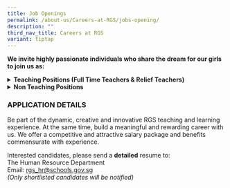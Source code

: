 ```yaml
---
title: Job Openings
permalink: /about-us/Careers-at-RGS/jobs-opening/
description: ""
third_nav_title: Careers at RGS
variant: tiptap
---
```

<p><strong>We invite highly passionate individuals who share the dream for our girls to join us as:</strong>
<br>
</p>
<div data-type="detailGroup" class="isomer-accordion-group isomer-accordion isomer-accordion-white">
<details class="isomer-details">
<summary><strong>Teaching Positions (Full Time Teachers &amp; Relief Teachers)</strong>
</summary>
<div data-type="detailsContent" class="isomer-details-content">
<p></p>
<p>Be part of a team that learns and grows together, designs forward-looking
curriculum, and boldly explores approaches for nurturing high-ability learners.
<br>
</p>
<p>Join us, for a unique opportunity to hone the craft of teaching and to
be part of a school environment that values and promotes professional learning.
Our students are creative, self-disciplined and motivated, and we invite
you to join us in nurturing them <strong>thinkers</strong>, <strong>leaders</strong> and <strong>pioneers</strong> of
the future.
<br>
</p>
<h3><strong>Full-Time Teachers</strong></h3>
<table style="minWidth: 50px">
<colgroup>
<col>
<col>
</colgroup>
<tbody>
<tr>
<th rowspan="1" colspan="1">
<p>S/N</p>
</th>
<th rowspan="1" colspan="1">
<p>Subject Main</p>
</th>
</tr>
<tr>
<td rowspan="1" colspan="1">
<p>1</p>
</td>
<td rowspan="1" colspan="1">
<p>English Language &amp; Literature</p>
</td>
</tr>
<tr>
<td rowspan="1" colspan="1">
<p>2</p>
</td>
<td rowspan="1" colspan="1">
<p>Physics</p>
</td>
</tr>
</tbody>
</table>
<p>
<br><strong>We are looking for candidates with the following attributes:</strong>
</p>
<ul>
<li>
<p>Believes first of all in nurturing the child as a whole person, and who
have a strong belief in every student’s ability and motivation to learn.</p>
</li>
<li>
<p>Possesses at least a Bachelor's Degree from a recognized university with
relevant teaching subject(s)</p>
</li>
<li>
<p>Possesses deep knowledge of their subject discipline and an openness to
explore connections across disciplines.&nbsp; Our curriculum is developed
in a constructive context that encourages students to make connections
across the disciplines.</p>
</li>
<li>
<p>Believes the teacher is a model, mentor, and coach in the creation of
a learning environment that challenges students in learning, inquiry and
leadership; and</p>
</li>
<li>
<p>Is able to work well, whether in a team or individual setting
<br>
</p>
</li>
</ul>
<h3><strong>Relief Teachers</strong></h3>
<table style="minWidth: 50px">
<colgroup>
<col>
<col>
</colgroup>
<tbody>
<tr>
<th rowspan="1" colspan="1">
<p>S/N</p>
</th>
<th rowspan="1" colspan="1">
<p>Subject Main</p>
</th>
</tr>
<tr>
<td rowspan="1" colspan="1">
<p>1</p>
</td>
<td rowspan="1" colspan="1">
<p>English Language &amp; Literature</p>
</td>
</tr>
<tr>
<td rowspan="1" colspan="1">
<p>2</p>
</td>
<td rowspan="1" colspan="1">
<p>Higher Chinese Language</p>
</td>
</tr>
<tr>
<td rowspan="1" colspan="1">
<p>3</p>
</td>
<td rowspan="1" colspan="1">
<p>History</p>
</td>
</tr>
<tr>
<td rowspan="1" colspan="1">
<p>4</p>
</td>
<td rowspan="1" colspan="1">
<p>Geography</p>
</td>
</tr>
<tr>
<td rowspan="1" colspan="1">
<p>5</p>
</td>
<td rowspan="1" colspan="1">
<p>General Arts</p>
</td>
</tr>
</tbody>
</table>
<p>
<br>The Relief Teacher will assist the respective Head of Department/Assistant
Head to carry out the following duties:
<br>
</p>
<ul data-tight="true" class="tight">
<li>
<p>Prepare lessons according to the department's requirements</p>
</li>
<li>
<p>Apply pedagogy which is aligned with that of the school/department</p>
</li>
<li>
<p>Set and mark assignments/tests of your classes</p>
</li>
<li>
<p>Track and monitor pupils' performance and if necessary conduct remedial
lessons&nbsp;</p>
</li>
<li>
<p>Communicate with parents of the pupil with regard to behaviour in school,
academic&nbsp; performance or any intervention that is necessary for the
well-being of the pupil
<br>
</p>
</li>
</ul>
<p><strong>Job Requirements</strong>
</p>
<ul data-tight="true" class="tight">
<li>
<p>A good Bachelor Degree in the relevant discipline with a Post-Graduate
Diploma in Education (PGDE)</p>
</li>
<li>
<p>Enjoy teaching the age group of students from 13 to 18 years old</p>
</li>
<li>
<p>Strong content mastery</p>
</li>
<li>
<p>Excellent communication and interpersonal skills</p>
</li>
</ul>
</div>
</details>
</div>
<div data-type="detailGroup" class="isomer-accordion-group isomer-accordion isomer-accordion-white">
<details class="isomer-details">
<summary><strong>Non Teaching Positions</strong>
</summary>
<div data-type="detailsContent" class="isomer-details-content">
<p></p>
<h4><strong>1. Learning &amp; Technology Designer (LTD)</strong></h4>
<p></p>
<p>The LTD will:
<br>
</p>
<ul data-tight="true" class="tight">
<li>
<p>collaborate with teachers to bring innovative EdTech ideas into reality
through iterative and learner/user-centred design, prototyping, and development.</p>
</li>
<li>
<p>coach and support teachers in using educational technologies, ensuring
effective integration with existing curricula.</p>
</li>
<li>
<p>work closely with Academic Heads of Dept to understand the unique needs
of the various departments and work on projects to best harness technology
to transform teaching and learning.</p>
</li>
<li>
<p>support meaningful integration technology into the classroom, to enhance
the learning experience for students (e.g. greater personalisation) and
empower educators with tailored tech solutions for high-ability learners.</p>
</li>
<li>
<p>co-identify instructional challenges faced by teachers and create, curate
and experiment with cutting-edge tools/resources/solutions that will transform
teaching and learning for high-ability learners.</p>
</li>
<li>
<p>research and stay updated on the latest trends in educational technology,
recommending and testing new tools that can enhance learning outcomes.</p>
</li>
<li>
<p>partner members of ICT Hub to evaluate the implementation of the school’s
ICT focus, programmes and direction in alignment with the school’s strategic
thrusts and national goals.</p>
</li>
</ul>
<p></p>
<p><strong>Requirements</strong>
</p>
<ul data-tight="true" class="tight">
<li>
<p>Bachelor’s degree in Educational Technology, Computer Science, Computing
&amp; Design, or a related field</p>
</li>
<li>
<p>Experience with coding languages such as Python and JavaScript, and familiarity
with prototyping, wireframing and design software.</p>
</li>
<li>
<p>Knowledge of education, instructional design, and learning theory is a
plus.</p>
</li>
<li>
<p>Proactive, team player who is an independent worker, strong interpersonal
skills, an analytical and creative problem-solver, passion for ICT, new
media and new technology</p>
</li>
<li>
<p>Good verbal and written communication skills</p>
</li>
<li>
<p>Experience with Learning Management Systems and AR/VR, gamification, AI
in education, and other emerging EdTech trends is a plus.</p>
</li>
<li>
<p>Background in user experience (UX) and user interface (UI) design principles
is a plus.</p>
</li>
</ul>
<p></p>
<h4><strong>2. Developer, Information Technology</strong></h4>
<p></p>
<p>The Developer provides analytical support in designing technology solutions
that address the school’s requirements. This role involves partnering with
stakeholders to identify, clarify, and document educational needs effectively.
The Developer assists in evaluating the viability and effectiveness of
potential solutions to ensure they meet user needs. Additionally, the person
in this role will have to facilitate clear communication between teaching
and technology teams to align objectives and expectations. This position
reports to the Manager, Information Technology.</p>
<p></p>
<p><strong>Role &amp; Responsibilities</strong>
</p>
<ul data-tight="true" class="tight">
<li>
<p>Provide support for new and existing web and database applications.</p>
</li>
<li>
<p>Conduct user requirement analysis for the development / implementation
of new systems and enhancements to existing systems.</p>
</li>
<li>
<p>Evaluate potential solutions and make recommendations to resolve operational
problems.</p>
</li>
<li>
<p>Involvement in the system integration testing phase prior to implementation.</p>
</li>
<li>
<p>Plan and coordinate end-user training for any system implementations or
enhancements.</p>
</li>
<li>
<p>Liaise closely with users and build good rapport.</p>
</li>
<li>
<p>Liaise closely with vendors in project implementation, application testing,
supporting application patches and upgrades in accordance with project
methodologies and policies.</p>
</li>
<li>
<p>Support the team in defining project requirements, tracking and documentation.</p>
</li>
<li>
<p>Any relevant ad-hoc duties.</p>
</li>
</ul>
<p></p>
<p><strong>Key Competencies</strong>
</p>
<p><strong>Qualifications</strong>
<br>Diploma in Information Technology, Computer Science, Computer Engineering
or equivalent</p>
<p><strong>Technical Skills</strong>
<br>Proficiency in SQL and relational database concepts
<br>Familiarity with Microsoft technologies, web applications and servers,
multiple back-end languages</p>
<p><strong>Behavioural Skills</strong>
<br>Effective Communication, independent worker with good interpersonal skills</p>
<p><strong>Language Skills</strong>
<br>Strong in verbal and written English</p>
<p><strong>Experience</strong>
</p>
<p>Minimum 1-year relevant working experience</p>
<p></p>
<h4><strong>3. Officer, Library (Temporary)</strong></h4>
<p></p>
<p>As a Library Officer, you will assist the Library Manager in delivering
high-quality library services to students and staff. You will play a key
role in promoting the library as a vital resource for learning, research,
and community engagement.</p>
<p></p>
<p><strong>Responsibilities:</strong>
</p>
<ul data-tight="true" class="tight">
<li>
<p>Perform circulation duties, manage user services, and promote library
collections and services.</p>
</li>
<li>
<p>Compile data for reports and support cataloguing and digital resource
management.</p>
</li>
<li>
<p>Provide administrative, procurement, and finance-related support.</p>
</li>
<li>
<p>Maintain records of library activities and ensure proper shelving and
maintenance.</p>
</li>
<li>
<p>Supervise student volunteers and assist with library workshops and programs.</p>
</li>
<li>
<p>Support readers’ advisories, maintain space, and handle ad-hoc duties
as needed.
<br>
</p>
</li>
</ul>
<p><strong>Requirements</strong>
</p>
<ul data-tight="true" class="tight">
<li>
<p>A Diploma and/or Degree qualification, or equivalent.</p>
</li>
<li>
<p>Excellent communication and customer service abilities.</p>
</li>
<li>
<p>Attention to detail and accuracy in record-keeping.</p>
</li>
<li>
<p>Proficiency in using digital resources e.g., Powerpoint, Canva, Google
Workspace, Padlet</p>
</li>
<li>
<p>Sound organisational, problem solving and time management skills.</p>
</li>
<li>
<p>A proactive team player who can work independently.</p>
</li>
<li>
<p>Previous experience in a school library environment would be an added
advantage.</p>
</li>
<li>
<p>A passion for libraries and a commitment to promoting a love of reading
and learning.</p>
</li>
<li>
<p>Fresh graduates are welcome to apply.</p>
</li>
</ul>
<p></p>
<h4><strong>4. CCA Flexi Adjunct Teachers</strong></h4>
<p>Teachers-in-charge of co-curricular activities (CCA) play an important
role in managing the CCA in a school. Your main responsibilities as a CCA
teacher are:</p>
<p></p>
<ul data-tight="true" class="tight">
<li>
<p>To collaborate with other teachers IC of CCA and the coach/ instructor
in delivery of the CCA Programme to achieve CCA objectives</p>
</li>
<li>
<p>To monitor students’ participation</p>
</li>
<li>
<p>To assist in coordinating CCA resources for effective CCA delivery and
ensure that CCA attendance are submitted on time and with accuracy&nbsp;</p>
</li>
</ul>
<p></p>
<p><strong>Requirements</strong>
</p>
<ul data-tight="true" class="tight">
<li>
<p>Good team player with strong communication and interpersonal skills</p>
</li>
<li>
<p>Able to commit to up to 1 academic year</p>
</li>
<li>
<p>Prior teaching experience or experience working on youth programmes is
an advantage</p>
</li>
<li>
<p>Registered with MOE as FAJT</p>
</li>
</ul>
<p></p>
<h4><strong>5. Education &amp; Career Guidance Counsellor (6-months)</strong></h4>
<p></p>
<p><strong>Education &amp; Career Guidance</strong>
</p>
<ul data-tight="true" class="tight">
<li>
<p>Provide ECG Counselling for students</p>
</li>
<li>
<p>Prepare or make available ECG resources to students</p>
</li>
<li>
<p>Carry out ECG activities planned for Sem 1, 2025</p>
</li>
<li>
<p>Conduct sessions for students on executive functioning skills and strategies
(Sports Customisation)</p>
</li>
<li>
<p>Collaborate with MOE ECG counsellor to provide ECG support for the students</p>
</li>
</ul>
<p></p>
<p><strong>Counselling Services (if trained)</strong>
</p>
<ul data-tight="true" class="tight">
<li>
<p>Provide counselling support where necessary</p>
</li>
</ul>
<p><strong>Requirements</strong>
</p>
<ul data-tight="true" class="tight">
<li>
<p>Bachelor’s degree in counselling, or its equivalent.</p>
</li>
<li>
<p>At least one year relevant counselling experience.</p>
</li>
</ul>
</div>
</details>
</div>
<h3><strong>APPLICATION DETAILS</strong></h3>
<p>Be part of the dynamic, creative and innovative RGS teaching and learning
experience. At the same time, build a meaningful and rewarding career with
us. We offer a competitive and attractive salary package and benefits commensurate
with experience.</p>
<p>Interested candidates, please send a <strong>detailed</strong> resume to:
<br>The Human Resource Department
<br>Email:&nbsp;<a href="mailto:rgs_hr@schools.gov.sg" rel="noopener noreferrer nofollow" target="_blank">rgs_hr@schools.gov.sg</a> 
<br><em>(Only shortlisted candidates will be notified)</em>
</p>